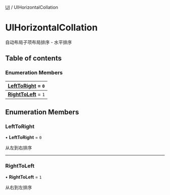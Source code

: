 [UI](../groups/Core.UI.md) / UIHorizontalCollation

# UIHorizontalCollation <Badge type="tip" text="Enumeration" /> <Score text="UIHorizontalCollation" />

<span class="content-big">

自动布局子项布局排序 - 水平排序

</span>

## Table of contents

### Enumeration Members <Score text="Enumeration" /> 
| **[LeftToRight](mw.UIHorizontalCollation.md#lefttoright)** = ``0``  |
| :----- |
| **[RightToLeft](mw.UIHorizontalCollation.md#righttoleft)** = ``1`` |

## Enumeration Members

### LeftToRight <Score text="LeftToRight" /> 

• **LeftToRight** = ``0``

从左到右排序

___

### RightToLeft <Score text="RightToLeft" /> 

• **RightToLeft** = ``1``

从右到左排序
